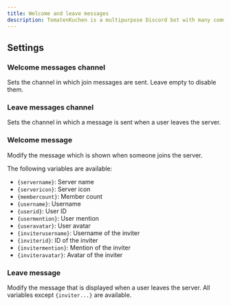 ```yaml
---
title: Welcome and leave messages
description: TomatenKuchen is a multipurpose Discord bot with many common and innovative features for your server. Explains on how to set up member welcome and leave messages.
---
```


## Settings

### Welcome messages channel
Sets the channel in which join messages are sent.
Leave empty to disable them.

### Leave messages channel
Sets the channel in which a message is sent when a user leaves the server.

### Welcome message
Modify the message which is shown when someone joins the server.

The following variables are available:
- `{servername}`: Server name
- `{servericon}`: Server icon
- `{membercount}`: Member count
- `{username}`: Username
- `{userid}`: User ID
- `{usermention}`: User mention
- `{useravatar}`: User avatar
- `{inviterusername}`: Username of the inviter
- `{inviterid}`: ID of the inviter
- `{invitermention}`: Mention of the inviter
- `{inviteravatar}`: Avatar of the inviter

### Leave message
Modify the message that is displayed when a user leaves the server.
All variables except `{inviter...}` are available.
